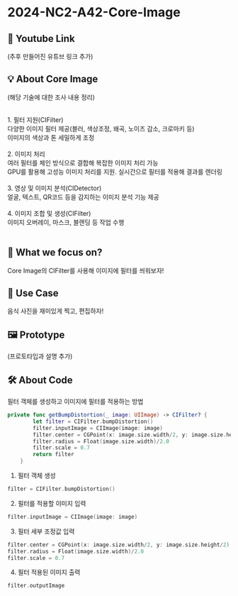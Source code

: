 # 2024-NC2-A42-Core-Image
## 🎥 Youtube Link
(추후 만들어진 유튜브 링크 추가)

## 💡 About Core Image
(해당 기술에 대한 조사 내용 정리)

<br/>
1. 필터 지원(CIFilter) <br/>
다양한 이미지 필터 제공(블러, 색상조정, 왜곡, 노이즈 감소, 크로마키 등) <br/>
이미지의 색상과 톤 세밀하게 조정<br/>
<br/>
2. 이미지 처리 <br/>
여러 필터를 체인 방식으로 결합해 복잡한 이미지 처리 가능 <br/>
GPU를 활용해 고성능 이미지 처리를 지원. 실시간으로 필터를 적용해 결과를 렌더링 <br/>
<br/>
3. 영상 및 이미지 분석(CIDetector) <br/>
얼굴, 텍스트, QR코드 등을 감지하는 이미지 분석 기능 제공 <br/>
<br/>
4. 이미지 조합 및 생성(CIFilter) <br/>
이미지 오버레이, 마스크, 블렌딩 등 작업 수행 <br/>
<br/>


## 🎯 What we focus on?
Core Image의 CIFilter를 사용해 이미지에 필터를 씌워보자!

## 💼 Use Case
음식 사진을 재미있게 찍고, 편집하자!

## 🖼️ Prototype
(프로토타입과 설명 추가)

## 🛠️ About Code
필터 객체를 생성하고 이미지에 필터를 적용하는 방법 <br/>

```swift
private func getBumpDistortion(_ image: UIImage) -> CIFilter? {
        let filter = CIFilter.bumpDistortion()
        filter.inputImage = CIImage(image: image)
        filter.center = CGPoint(x: image.size.width/2, y: image.size.height/2)
        filter.radius = Float(image.size.width)/2.0
        filter.scale = 0.7
        return filter
    }
```

1. 필터 객체 생성
```swift
filter = CIFilter.bumpDistortion()
```

2. 필터를 적용할 이미지 입력
```swift
filter.inputImage = CIImage(image: image)
```

3. 필터 세부 조정값 입력
```swift
filter.center = CGPoint(x: image.size.width/2, y: image.size.height/2)
filter.radius = Float(image.size.width)/2.0
filter.scale = 0.7
```

4. 필터 적용된 이미지 출력
```swift
filter.outputImage
```





